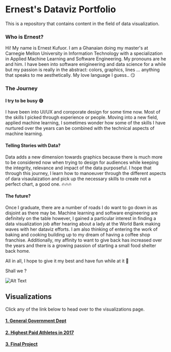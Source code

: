 # Ernest's Dataviz Portfolio
This is a repository that contains content in the field of data visualization.



### Who is Ernest?
Hi! My name is Ernest Kufuor. I am a Ghanaian doing my master's at Carnegie Mellon University in Information Technology with a specialization in Applied Machine Learning and Software Engineering. My pronouns are he and him. I have been into software enigineering and data science for a while but my passion is really in the abstract: colors, graphics, lines ... anything that speaks to me aesthetically. My love language I guess..  :smirk:




### The Journey

#### I try to be busy :sweat_smile:
I have been into UI/UX and coroporate design for some time now. Most of the skills I picked through experience or people. Moving into a new field, applied machine learning, I sometimes wonder how some of the skills I have nurtured over the years can be combined with the technical aspects of machine learning. 

#### Telling Stories with Data?
Data adds a new dimension towards graphics because there is much more to be considered now when trying to design for audiences while keeping the integrity, relevance and impact of the data purposeful. I hope that through this journey, I learn how to manoeuver through the different aspects of dara visaulaization and pick up the necessary skills to create not a perfect chart, a good one. :fire::fire::fire:

#### The future?
Once I graduate, there are a number of roads I do want to go down in as disjoint as there may be. Machine learning and software engineering are definitely on the table however, I gained a particular interest in finding a data visualization job after hearing about a lady at the World Bank making waves with her dataviz efforts. I am also thinking of entering the work of baking and cooking building up to my dream of having a coffee shop franchise. Additionally, my affinity to want to give back has increased over the years and there is a growing passion of starting a small food shelter back home.

All in all, I hope to give it my best and have fun while at it :muscle:

Shall we ?

![Alt Text](https://media.giphy.com/media/26uf7rl7j6RVibDz2/giphy.gif)

## Visualizations
Click any of the link below to head over to the visualizations page.

#### [1. General Government Dept](https://jnrkufuor.github.io/kufuor-portfolio/debt-to-gdp-flourish)
#### [2. Highest Paid Athletes in 2017](https://jnrkufuor.github.io/kufuor-portfolio/highest-paid-athletes-2017)
#### [3. Final Project](https://jnrkufuor.github.io/kufuor-portfolio/hfinal_project_ErnestKufuor)

